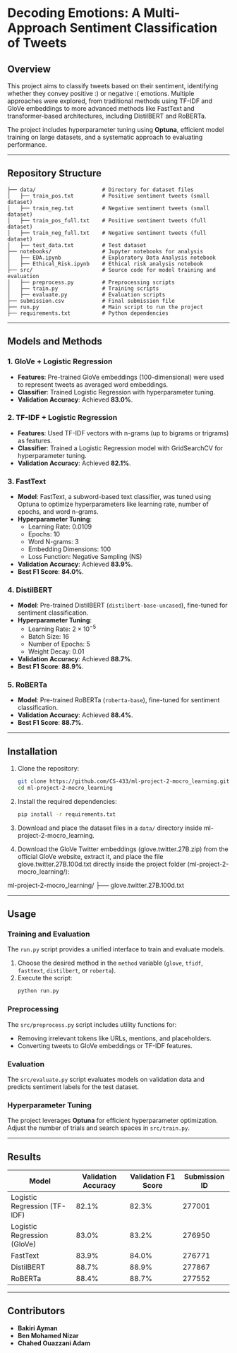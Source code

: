 
# **Decoding Emotions: A Multi-Approach Sentiment Classification of Tweets**

## **Overview**
This project aims to classify tweets based on their sentiment, identifying whether they convey positive :) or negative :( emotions. Multiple approaches were explored, from traditional methods using TF-IDF and GloVe embeddings to more advanced methods like FastText and transformer-based architectures, including DistilBERT and RoBERTa.

The project includes hyperparameter tuning using **Optuna**, efficient model training on large datasets, and a systematic approach to evaluating performance.

---

## **Repository Structure**

```
├── data/                     # Directory for dataset files
│   ├── train_pos.txt         # Positive sentiment tweets (small dataset)
│   ├── train_neg.txt         # Negative sentiment tweets (small dataset)
│   ├── train_pos_full.txt    # Positive sentiment tweets (full dataset)
│   ├── train_neg_full.txt    # Negative sentiment tweets (full dataset)
│   ├── test_data.txt         # Test dataset
├── notebooks/                # Jupyter notebooks for analysis
│   ├── EDA.ipynb             # Exploratory Data Analysis notebook
│   ├── Ethical_Risk.ipynb    # Ethical risk analysis notebook
├── src/                      # Source code for model training and evaluation
│   ├── preprocess.py         # Preprocessing scripts
│   ├── train.py              # Training scripts
│   ├── evaluate.py           # Evaluation scripts
├── submission.csv            # Final submission file
├── run.py                    # Main script to run the project
├── requirements.txt          # Python dependencies
```

---

## **Models and Methods**

### **1. GloVe + Logistic Regression**
- **Features**: Pre-trained GloVe embeddings (100-dimensional) were used to represent tweets as averaged word embeddings.
- **Classifier**: Trained Logistic Regression with hyperparameter tuning.
- **Validation Accuracy**: Achieved **83.0%**.

### **2. TF-IDF + Logistic Regression**
- **Features**: Used TF-IDF vectors with n-grams (up to bigrams or trigrams) as features.
- **Classifier**: Trained a Logistic Regression model with GridSearchCV for hyperparameter tuning.
- **Validation Accuracy**: Achieved **82.1%**.

### **3. FastText**
- **Model**: FastText, a subword-based text classifier, was tuned using Optuna to optimize hyperparameters like learning rate, number of epochs, and word n-grams.
- **Hyperparameter Tuning**:
  - Learning Rate: 0.0109
  - Epochs: 10
  - Word N-grams: 3
  - Embedding Dimensions: 100
  - Loss Function: Negative Sampling (NS)
- **Validation Accuracy**: Achieved **83.9%**.
- **Best F1 Score**: **84.0%**.

### **4. DistilBERT**
- **Model**: Pre-trained DistilBERT (`distilbert-base-uncased`), fine-tuned for sentiment classification.
- **Hyperparameter Tuning**:
  - Learning Rate: $2 \times 10^{-5}$
  - Batch Size: 16
  - Number of Epochs: 5
  - Weight Decay: 0.01
- **Validation Accuracy**: Achieved **88.7%**.
- **Best F1 Score**: **88.9%**.

### **5. RoBERTa**
- **Model**: Pre-trained RoBERTa (`roberta-base`), fine-tuned for sentiment classification.
- **Validation Accuracy**: Achieved **88.4%**.
- **Best F1 Score**: **88.7%**.

---

## **Installation**

1. Clone the repository:
   ```bash
   git clone https://github.com/CS-433/ml-project-2-mocro_learning.git
   cd ml-project-2-mocro_learning
   ```

2. Install the required dependencies:
   ```bash
   pip install -r requirements.txt
   ```

3. Download and place the dataset files in a `data/` directory inside ml-project-2-mocro_learning.


4. Download the GloVe Twitter embeddings (glove.twitter.27B.zip) from the official GloVe website, extract it, and place the file glove.twitter.27B.100d.txt directly inside the project folder (ml-project-2-mocro_learning/):

ml-project-2-mocro_learning/
├── glove.twitter.27B.100d.txt

---

## **Usage**

### **Training and Evaluation**
The `run.py` script provides a unified interface to train and evaluate models.

1. Choose the desired method in the `method` variable (`glove`, `tfidf`, `fasttext`, `distilbert`, or `roberta`).
2. Execute the script:
   ```bash
   python run.py
   ```

### **Preprocessing**
The `src/preprocess.py` script includes utility functions for:
- Removing irrelevant tokens like URLs, mentions, and placeholders.
- Converting tweets to GloVe embeddings or TF-IDF features.

### **Evaluation**
The `src/evaluate.py` script evaluates models on validation data and predicts sentiment labels for the test dataset.

### **Hyperparameter Tuning**
The project leverages **Optuna** for efficient hyperparameter optimization. Adjust the number of trials and search spaces in `src/train.py`.

---

## **Results**

| **Model**        | **Validation Accuracy** | **Validation F1 Score** | **Submission ID** |
|-------------------|--------------------------|--------------------------|--------------------|
| Logistic Regression (TF-IDF) | 82.1%                   | 82.3%                   | 277001             |
| Logistic Regression (GloVe)  | 83.0%                   | 83.2%                   | 276950             |
| FastText         | 83.9%                   | 84.0%                   | 276771             |
| DistilBERT       | 88.7%                   | 88.9%                   | 277867             |
| RoBERTa          | 88.4%                   | 88.7%                   | 277552             |

---


## **Contributors**
- **Bakiri Ayman**
- **Ben Mohamed Nizar**
- **Chahed Ouazzani Adam**

